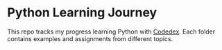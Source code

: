 # Python Learning Journey

This repo tracks my progress learning Python with [Codedex](https://www.codedex.io).
Each folder contains examples and assignments from different topics.
